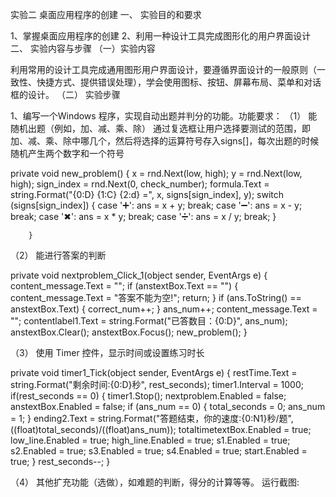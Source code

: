 实验二 桌面应用程序的创建 
一、 实验目的和要求

1、掌握桌面应用程序的创建
2、利用一种设计工具完成图形化的用户界面设计二、 实验内容与步骤
（一）实验内容

利用常用的设计工具完成通用图形用户界面设计，要遵循界面设计的一般原则（一致性、快捷方式、提供错误处理），学会使用图标、按钮、屏幕布局、菜单和对话框的设计。
（二） 实验步骤

1、编写一个Windows 程序，实现自动出题并判分的功能。功能要求：
（1）	能随机出题（例如，加、减、乘、除）
通过复选框让用户选择要测试的范围，即加、减、乘、除中哪几个，然后将选择的运算符号存入signs[]，每次出题的时候随机产生两个数字和一个符号

private void new_problem()
        {
            x = rnd.Next(low, high);
            y = rnd.Next(low, high);
            sign_index = rnd.Next(0, check_number);
            formula.Text = string.Format("{0:D} {1:C} {2:d} =", x, signs[sign_index], y);
            switch (signs[sign_index])
            {
                case '➕':
                    ans = x + y;
                    break;
                case '➖':
                    ans = x - y;
                    break;
                case '✖':
                    ans = x * y;
                    break;
                case '➗':
                    ans = x / y;
                    break;
            }

        }

（2）	能进行答案的判断

private void nextproblem_Click_1(object sender, EventArgs e)
        {
            content_message.Text = "";
            if (anstextBox.Text == "")
            {
                content_message.Text = "答案不能为空!";
                return;
            }
            if (ans.ToString() == anstextBox.Text)
            {
                correct_num++;
            }
            ans_num++;
            content_message.Text = "";
            contentlabel1.Text = string.Format("已答数目：{0:D}", ans_num);
            anstextBox.Clear();
            anstextBox.Focus();
            new_problem();
        }

（3）	使用 Timer 控件，显示时间或设置练习时长
        
private void timer1_Tick(object sender, EventArgs e)
        {
            restTime.Text = string.Format("剩余时间:{0:D}秒", rest_seconds);
            timer1.Interval = 1000;
            if(rest_seconds == 0)
            {
                timer1.Stop();
                nextproblem.Enabled = false;
                anstextBox.Enabled = false;
                if (ans_num == 0)
                {
                    total_seconds = 0;
                    ans_num = 1;
                }
                ending2.Text = string.Format("答题结束，你的速度:{0:N1}秒/题",((float)total_seconds)/((float)ans_num));
                totaltimetextBox.Enabled = true;
                low_line.Enabled = true;
                high_line.Enabled = true;
                s1.Enabled = true;
                s2.Enabled = true;
                s3.Enabled = true;
                s4.Enabled = true;
                start.Enabled = true;
            }
            rest_seconds--;
        }

（4）	其他扩充功能（选做），如难题的判断，得分的计算等等。
运行截图:
 











 




















